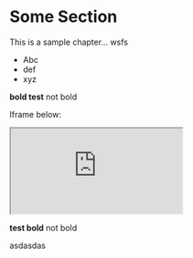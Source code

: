 # Some Section

This is a sample chapter... wsfs

* Abc
* def
* xyz

<b>bold test</b> not bold

Iframe below:

<IFRAME SRC="http://InsightMaker.com/insight/4515/embed" TITLE="Embedded Insight"></IFRAME>

<b>test bold</b> not bold

asdasdas
